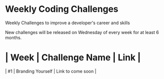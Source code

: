 # Weekly Coding Challenges
Weekly Challenges to improve a developer's career and skills

New challenges will be released on Wednesday of every week for at least 6 months.

| Week | Challenge Name | Link |
================================
| #1 | Branding Yourself | Link to come soon |
